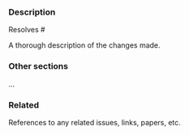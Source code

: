 <!--

Review https://github.com/urbit/vere/blob/develop/CONTRIBUTING.md

-->

### Description

Resolves # <!-- All PRs must link an issue. Do it here. -->

A thorough description of the changes made.

### Other sections

...

### Related

References to any related issues, links, papers, etc.

<!--

Once you've collected and addressed feedback and are ready to merge, squash
and merge the pull request. Use the default squash commit message. Assuming that
you properly included the "Resolves #N." directive in the pull request
description, merging will automatically close the tracking issue associated with
the pull request.

-->
